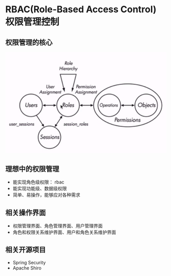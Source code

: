 # RBAC\(Role-Based Access Control\) 权限管理控制


## 权限管理的核心
![](/assets/rbac/1.png)

## 理想中的权限管理
* 能实现角色级权限： rbac
* 能实现功能级、数据级权限
* 简单、易操作，能够应对各种需求

## 相关操作界面
* 权限管理界面、角色管理界面、用户管理界面
* 角色和权限关系维护界面、用户和角色关系维护界面

## 相关开源项目
* Spring Security
* Apache Shiro


